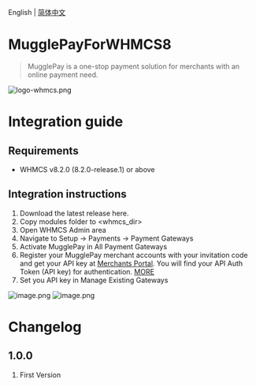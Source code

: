 English | [简体中文](./readme-zh-CN.md)

# MugglePayForWHMCS8
> MugglePay is a one-stop payment solution for merchants with an online payment need.

![logo-whmcs.png](https://i.loli.net/2021/07/11/BZxGuml4HwEVpOz.png)

# Integration guide
## Requirements
* WHMCS v8.2.0 (8.2.0-release.1) or above

## Integration instructions 
1. Download the latest release here.
1. Copy modules folder to <whmcs_dir>
1. Open WHMCS Admin area
1. Navigate to Setup -> Payments -> Payment Gateways
1. Activate MugglePay in All Payment Gateways
1. Register your MugglePay merchant accounts with your invitation code and get your API key at [Merchants Portal](https://merchants.mugglepay.com/user/register?ref=MP9237F1193789). You will find your API Auth Token (API key) for authentication. [MORE](https://merchants.mugglepay.com/user/register?ref=MP9237F1193789)
1. Set you API key in Manage Existing Gateways

![image.png](https://i.loli.net/2021/07/11/J5Z6RXQCib3qSnm.png)
![image.png](https://i.loli.net/2021/07/11/o5E9sTA3pqYVJBM.png)

# Changelog
## 1.0.0 ##
1. First Version